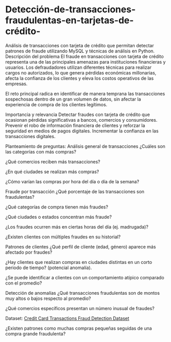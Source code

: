 # Detección-de-transacciones-fraudulentas-en-tarjetas-de-crédito-
Análisis de transacciones con tarjeta de crédito que permitan detectar patrones de fraude utilizando MySQL y técnicas de análisis en Python.
Descripción del problema
El fraude en transacciones con tarjeta de crédito representa una de las principales amenazas para instituciones financieras y usuarios. Los defraudadores utilizan diferentes técnicas para realizar cargos no autorizados, lo que genera pérdidas económicas millonarias, afecta la confianza de los clientes y eleva los costos operativos de las empresas.

El reto principal radica en identificar de manera temprana las transacciones sospechosas dentro de un gran volumen de datos, sin afectar la experiencia de compra de los clientes legítimos.

Importancia y relevancia
Detectar fraudes con tarjeta de crédito que ocasionan pérdidas significativas a bancos, comercios y consumidores.
Prevenir el robo de información financiera de clientes y reforzar la seguridad en medios de pagos digitales.
Incrementar la confianza en las transacciones digitales.

Planteamiento de preguntas:
Análisis general de transacciones
¿Cuáles son las categorías con más compras?

¿Qué comercios reciben más transacciones?

¿En qué ciudades se realizan más compras?

¿Cómo varían las compras por hora del día o día de la semana?

Fraude por transacción
¿Qué porcentaje de las transacciones son fraudulentas?

¿Qué categorías de compra tienen más fraudes?

¿Qué ciudades o estados concentran más fraude?

¿Los fraudes ocurren más en ciertas horas del día (ej. madrugada)?

¿Existen clientes con múltiples fraudes en su historial?

Patrones de clientes
¿Qué perfil de cliente (edad, género) aparece más afectado por fraudes?

¿Hay clientes que realizan compras en ciudades distintas en un corto periodo de tiempo? (potencial anomalía).

¿Se puede identificar a clientes con un comportamiento atípico comparado con el promedio?

Detección de anomalías
¿Qué transacciones fraudulentas son de montos muy altos o bajos respecto al promedio?

¿Qué comercios específicos presentan un número inusual de fraudes?

Dataset:
 [Credit Card Transactions Fraud Detection Dataset ](https://www.kaggle.com/datasets/kartik2112/fraud-detection?resource=download)

¿Existen patrones como muchas compras pequeñas seguidas de una compra grande fraudulenta?
